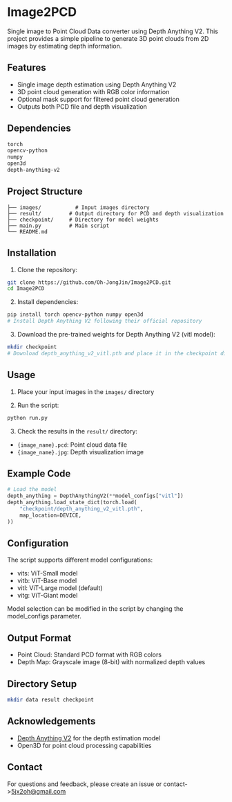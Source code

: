 # Image2PCD

Single image to Point Cloud Data converter using Depth Anything V2. This project provides a simple pipeline to generate 3D point clouds from 2D images by estimating depth information.



## Features
- Single image depth estimation using Depth Anything V2
- 3D point cloud generation with RGB color information
- Optional mask support for filtered point cloud generation
- Outputs both PCD file and depth visualization



## Dependencies
```bash
torch
opencv-python
numpy
open3d
depth-anything-v2
```



## Project Structure
```
├── images/           # Input images directory
├── result/         # Output directory for PCD and depth visualization
├── checkpoint/     # Directory for model weights
├── main.py         # Main script
└── README.md
```



## Installation

1. Clone the repository:
```bash
git clone https://github.com/Oh-JongJin/Image2PCD.git
cd Image2PCD
```

2. Install dependencies:
```bash
pip install torch opencv-python numpy open3d
# Install Depth Anything V2 following their official repository
```

3. Download the pre-trained weights for Depth Anything V2 (vitl model):
```bash
mkdir checkpoint
# Download depth_anything_v2_vitl.pth and place it in the checkpoint directory
```



## Usage

1. Place your input images in the `images/` directory

2. Run the script:
```bash
python run.py
```

3. Check the results in the `result/` directory:
- `{image_name}.pcd`: Point cloud data file
- `{image_name}.jpg`: Depth visualization image



## Example Code
```python
# Load the model
depth_anything = DepthAnythingV2(**model_configs["vitl"])
depth_anything.load_state_dict(torch.load(
    "checkpoint/depth_anything_v2_vitl.pth",
    map_location=DEVICE,
))
```



## Configuration

The script supports different model configurations:
- vits: ViT-Small model
- vitb: ViT-Base model
- vitl: ViT-Large model (default)
- vitg: ViT-Giant model

Model selection can be modified in the script by changing the model_configs parameter.



## Output Format
- Point Cloud: Standard PCD format with RGB colors
- Depth Map: Grayscale image (8-bit) with normalized depth values



## Directory Setup
```bash
mkdir data result checkpoint
```



## Acknowledgements
- [Depth Anything V2](https://github.com/DepthAnything/Depth-Anything-V2) for the depth estimation model
- Open3D for point cloud processing capabilities



## Contact
For questions and feedback, please create an issue or contact-><5jx2oh@gmail.com>


